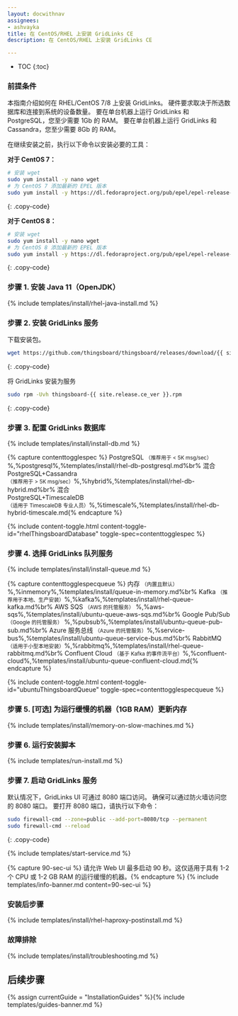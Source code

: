 ```yaml
---
layout: docwithnav
assignees:
- ashvayka
title: 在 CentOS/RHEL 上安装 GridLinks CE
description: 在 CentOS/RHEL 上安装 GridLinks CE

---
```


* TOC
{:toc}

### 前提条件

本指南介绍如何在 RHEL/CentOS 7/8 上安装 GridLinks。
硬件要求取决于所选数据库和连接到系统的设备数量。
要在单台机器上运行 GridLinks 和 PostgreSQL，您至少需要 1Gb 的 RAM。
要在单台机器上运行 GridLinks 和 Cassandra，您至少需要 8Gb 的 RAM。

在继续安装之前，执行以下命令以安装必要的工具：

**对于 CentOS 7：**

```bash
# 安装 wget
sudo yum install -y nano wget
# 为 CentOS 7 添加最新的 EPEL 版本
sudo yum install -y https://dl.fedoraproject.org/pub/epel/epel-release-latest-7.noarch.rpm

```
{: .copy-code}

**对于 CentOS 8：**

```bash
# 安装 wget
sudo yum install -y nano wget
# 为 CentOS 8 添加最新的 EPEL 版本
sudo yum install -y https://dl.fedoraproject.org/pub/epel/epel-release-latest-8.noarch.rpm

```
{: .copy-code}

### 步骤 1. 安装 Java 11（OpenJDK）

{% include templates/install/rhel-java-install.md %} 

### 步骤 2. 安装 GridLinks 服务

下载安装包。

```bash
wget https://github.com/thingsboard/thingsboard/releases/download/{{ site.release.ce_tag }}/thingsboard-{{ site.release.ce_ver }}.rpm
```
{: .copy-code}

将 GridLinks 安装为服务

```bash
sudo rpm -Uvh thingsboard-{{ site.release.ce_ver }}.rpm
```
{: .copy-code}


### 步骤 3. 配置 GridLinks 数据库

{% include templates/install/install-db.md %}

{% capture contenttogglespec %}
PostgreSQL <small>（推荐用于 < 5K msg/sec）</small>%,%postgresql%,%templates/install/rhel-db-postgresql.md%br%
混合 <br>PostgreSQL+Cassandra<br><small>（推荐用于 > 5K msg/sec）</small>%,%hybrid%,%templates/install/rhel-db-hybrid.md%br%
混合 <br>PostgreSQL+TimescaleDB<br><small>（适用于 TimescaleDB 专业人员）</small>%,%timescale%,%templates/install/rhel-db-hybrid-timescale.md{% endcapture %}

{% include content-toggle.html content-toggle-id="rhelThingsboardDatabase" toggle-spec=contenttogglespec %} 

### 步骤 4. 选择 GridLinks 队列服务

{% include templates/install/install-queue.md %}

{% capture contenttogglespecqueue %}
内存 <small>（内置且默认）</small>%,%inmemory%,%templates/install/queue-in-memory.md%br%
Kafka <small>（推荐用于本地、生产安装）</small>%,%kafka%,%templates/install/rhel-queue-kafka.md%br%
AWS SQS <small>（AWS 的托管服务）</small> %,%aws-sqs%,%templates/install/ubuntu-queue-aws-sqs.md%br%
Google Pub/Sub <small>（Google 的托管服务）</small> %,%pubsub%,%templates/install/ubuntu-queue-pub-sub.md%br%
Azure 服务总线 <small>（Azure 的托管服务）</small>%,%service-bus%,%templates/install/ubuntu-queue-service-bus.md%br%
RabbitMQ <small>（适用于小型本地安装）</small>%,%rabbitmq%,%templates/install/rhel-queue-rabbitmq.md%br%
Confluent Cloud <small>（基于 Kafka 的事件流平台）</small>%,%confluent-cloud%,%templates/install/ubuntu-queue-confluent-cloud.md{% endcapture %}

{% include content-toggle.html content-toggle-id="ubuntuThingsboardQueue" toggle-spec=contenttogglespecqueue %} 

### 步骤 5. [可选] 为运行缓慢的机器（1GB RAM）更新内存

{% include templates/install/memory-on-slow-machines.md %} 

### 步骤 6. 运行安装脚本
{% include templates/run-install.md %} 


### 步骤 7. 启动 GridLinks 服务

默认情况下，GridLinks UI 可通过 8080 端口访问。
确保可以通过防火墙访问您的 8080 端口。
要打开 8080 端口，请执行以下命令：

```bash
sudo firewall-cmd --zone=public --add-port=8080/tcp --permanent
sudo firewall-cmd --reload
```
{: .copy-code}   

{% include templates/start-service.md %}

{% capture 90-sec-ui %}
请允许 Web UI 最多启动 90 秒。这仅适用于具有 1-2 个 CPU 或 1-2 GB RAM 的运行缓慢的机器。{% endcapture %}
{% include templates/info-banner.md content=90-sec-ui %}

### 安装后步骤

{% include templates/install/rhel-haproxy-postinstall.md %}

### 故障排除

{% include templates/install/troubleshooting.md %}

## 后续步骤


{% assign currentGuide = "InstallationGuides" %}{% include templates/guides-banner.md %}